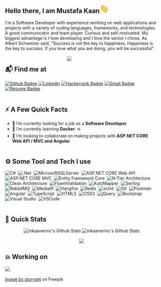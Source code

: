 <h2>Hello there, I am Mustafa Kaan<img src="https://raw.githubusercontent.com/ABSphreak/ABSphreak/master/gifs/Hi.gif" width="30px" height="30px"></h2>

I'm a Software Developer with experience working on web applications and projects with a variety of coding languages, frameworks, and technologies. A good communicator and team player. Curious and self-motivated.  My biggest advantage is I love developing and I love the sector I chose. As Albert Schweizer said, "Success is not the key to happiness. Happiness is the key to success. If you love what you are doing, you will be successful".
<br></br>
<img align="right" src="https://drive.google.com/uc?id=1NU1xXSu9i_CMg1BNA5jwVtxnQoRq9f5N" width='300'/>

## 📬 Find me at
[![Github Badge](http://img.shields.io/badge/-Github-black?style=for-the-badge&logo=github&link=https://github.com/mkaanerinc/)](https://github.com/mkaanerinc/) 
[![Linkedin](https://img.shields.io/badge/linkedin-%230077B5.svg?style=for-the-badge&logo=Linkedin&logoColor=white&link=https://www.linkedin.com/in/mkaanerinc/)](https://www.linkedin.com/in/mkaanerinc)
[![Hackerrank Badge](https://img.shields.io/badge/-Hackerrank-2EC866?style=for-the-badge&logo=HackerRank&logoColor=white&link=https://www.hackerrank.com/mkaanerinc)](https://www.hackerrank.com/mkaanerinc)
[![Gmail Badge](https://img.shields.io/badge/-Gmail-d14836?style=for-the-badge&logo=Gmail&logoColor=white&link=mailto:mkaanerinc@gmail.com)](mailto:mkaanerinc@gmail.com)
[![Resume Badge](https://img.shields.io/badge/-Resume-d14836?style=for-the-badge&logo=Resume&logoColor=white&link=https://drive.google.com/file/d/1dt2uoDLV6_z6Ic2LT2lWqzxQO75YkBWv/view?usp=sharing)](https://drive.google.com/file/d/1dt2uoDLV6_z6Ic2LT2lWqzxQO75YkBWv/view?usp=sharing)
<br></br>
## ⚡️ A Few Quick Facts

- 🔭 I’m currently looking for a job as a **Software Developer**.
- 🌱 I’m currently learning **Docker**. ☕
- 👯 I’m looking to collaborate on making projects with **ASP.NET CORE Web API / MVC and Angular**.
<br></br>
 ## ⚙️ Some Tool and Tech I use
  ![C#](https://img.shields.io/badge/C%23-%23239120.svg?style=for-the-badge&logo=c-sharp&logoColor=white)&nbsp;
  ![.Net](https://img.shields.io/badge/.NET-5C2D91?style=for-the-badge&logo=.net&logoColor=white)&nbsp;
  ![MicrosoftSQLServer](https://img.shields.io/badge/Microsoft%20SQL%20Server-CC2927?style=for-the-badge&logo=microsoft%20sql%20server&logoColor=white)&nbsp;
  ![ASP.NET CORE Web API](https://img.shields.io/badge/ASP.NET%20CORE%20Web%20API-02569B.svg?&style=for-the-badge&logo=rest&logoColor=white)&nbsp;
  ![ASP.NET CORE MVC](https://img.shields.io/badge/ASP.NET%20CORE%20MVC-02569B.svg?&style=for-the-badge&logo=rest&logoColor=white)&nbsp;
  ![Entity Framework Core](https://img.shields.io/badge/Entity%20Framework%20Core-02569B.svg?&style=for-the-badge&logo=rest&logoColor=white)&nbsp;
  ![N-Tier Architecture](https://img.shields.io/badge/N%20Tier%20Architecture-02569B.svg?&style=for-the-badge&logo=rest&logoColor=white)&nbsp;
  ![Clean Architecture](https://img.shields.io/badge/Clean%20Architecture-02569B.svg?&style=for-the-badge&logo=rest&logoColor=white)&nbsp;
  ![FluentValidation](https://img.shields.io/badge/FluentValidation-F80000?style=for-the-badge&logo=fluentvalidation&logoColor=white)&nbsp;
  ![AutoMapper](https://img.shields.io/badge/AutoMapper-F80000?style=for-the-badge&logo=automapper&logoColor=white)&nbsp;
  ![Serilog](https://img.shields.io/badge/Serilog-F80000?style=for-the-badge&logo=serilog&logoColor=white)&nbsp;
  ![RabbitMQ](https://img.shields.io/badge/RabbitMQ-F80000?style=for-the-badge&logo=rabbitmq&logoColor=white)&nbsp;
  ![MediatR](https://img.shields.io/badge/MediatR-F80000?style=for-the-badge&logo=mediatr&logoColor=white)&nbsp;
  ![Hangfire](https://img.shields.io/badge/Hangfire-F80000?style=for-the-badge&logo=hangfire&logoColor=white)&nbsp;
  ![Redis](https://img.shields.io/badge/Redis-F80000?style=for-the-badge&logo=redis&logoColor=white)&nbsp;
  ![xUnit](https://img.shields.io/badge/xUnit-F80000?style=for-the-badge&logo=xunit&logoColor=white)&nbsp;
  ![Git](https://img.shields.io/badge/Git-%23F05033.svg?&style=for-the-badge&logo=git&logoColor=white)&nbsp;
  ![Postman](https://img.shields.io/badge/Postman-FF6C37?style=for-the-badge&logo=postman&logoColor=white)&nbsp;
  ![Angular](https://img.shields.io/badge/Angular-%23DD0031.svg?style=for-the-badge&logo=angular&logoColor=white)&nbsp;
  ![TypeScript](https://img.shields.io/badge/TypeScript-%23007ACC.svg?style=for-the-badge&logo=typescript&logoColor=white)&nbsp;
  ![HTML5](https://img.shields.io/badge/HTML5-%23E34F26.svg?style=for-the-badge&logo=html5&logoColor=white)&nbsp;
  ![CSS3](https://img.shields.io/badge/CSS3-%231572B6.svg?&style=for-the-badge&logo=css3&logoColor=white)&nbsp;
  ![jQuery](https://img.shields.io/badge/jQuery-%23563D7C.svg?style=for-the-badge&logo=jquery&logoColor=white)&nbsp;
  ![Bootstrap](https://img.shields.io/badge/Bootstrap-%23563D7C.svg?style=for-the-badge&logo=bootstrap&logoColor=white)&nbsp;
  ![Visual Studio](https://img.shields.io/badge/Visual%20Studio-5C2D91.svg?style=for-the-badge&logo=visual-studio&logoColor=white)&nbsp;
  ![VSCode](https://img.shields.io/badge/VSCODE-007ACC.svg?&style=for-the-badge&logo=visual-studio-code)&nbsp;
<br></br>
## 🚀 Quick Stats

<p align="center">
<img width="50%" height="150" src="https://github-readme-stats.vercel.app/api?username=mkaanerinc&show_icons=true&line_height=21&theme=react" alt="mkaanerinc's Github Stats" />
<img width="35%" height="150" src="https://github-readme-stats.vercel.app/api/top-langs/?username=mkaanerinc&theme=react&line_height=27&layout=compact" alt="mkaanerinc's Github Stats" /> 
<br></br>

<img src="https://github.com/SP-XD/SP-XD/blob/main/images/dino_rounded.gif?raw=true" href="https://github.com/SP-XD" />

## 💥 Working on

<a href="https://github.com/mkaanerinc/RentACarProject">
  <img align="center" src="https://github-readme-stats.vercel.app/api/pin/?username=mkaanerinc&repo=RentACar-with-Clean-Architecture&show_owner=true&theme=react" />
</a>
<br></br>
<span><a href="https://www.freepik.com/free-vector/code-typing-concept-illustration_10259340.htm#page=2&position=20&from_view=author&uuid=a3f4a5d3-58c4-4fa2-8df8-d9a1ff853fd0">Image by storyset</a> on Freepik</span>
